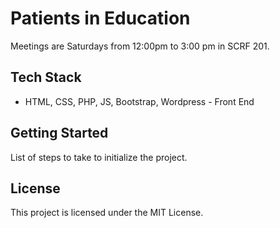 # Patients in Education

Meetings are Saturdays from 12:00pm to 3:00 pm in SCRF 201.

## Tech Stack
- HTML, CSS, PHP, JS, Bootstrap, Wordpress - Front End

## Getting Started
List of steps to take to initialize the project.

## License
This project is licensed under the MIT License.
